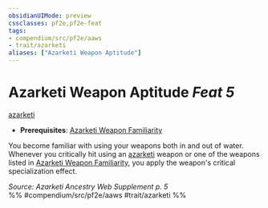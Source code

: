 ```yaml
---
obsidianUIMode: preview
cssclasses: pf2e,pf2e-feat
tags:
- compendium/src/pf2e/aaws
- trait/azarketi
aliases: ["Azarketi Weapon Aptitude"]
---
```

# Azarketi Weapon Aptitude  *Feat 5*  
[azarketi](rules/traits/azarketi-loag.md "Azarketi Ancestry & Heritage Trait")  

- **Prerequisites**: [Azarketi Weapon Familiarity](compendium/feats/azarketi-weapon-familiarity-aaws.md)

You become familiar with using your weapons both in and out of water. Whenever you critically hit using an [azarketi](rules/traits/azarketi-loag.md "Azarketi Ancestry & Heritage Trait") weapon or one of the weapons listed in [Azarketi Weapon Familiarity](compendium/feats/azarketi-weapon-familiarity-aaws.md), you apply the weapon's critical specialization effect.

*Source: Azarketi Ancestry Web Supplement p. 5*  
%% #compendium/src/pf2e/aaws #trait/azarketi %%